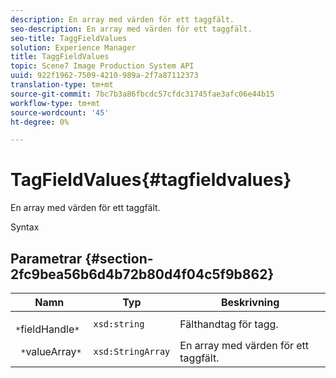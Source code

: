 ```yaml
---
description: En array med värden för ett taggfält.
seo-description: En array med värden för ett taggfält.
seo-title: TaggFieldValues
solution: Experience Manager
title: TaggFieldValues
topic: Scene7 Image Production System API
uuid: 922f1962-7509-4210-989a-2f7a87112373
translation-type: tm+mt
source-git-commit: 7bc7b3a86fbcdc57cfdc31745fae3afc06e44b15
workflow-type: tm+mt
source-wordcount: '45'
ht-degree: 0%

---
```



# TagFieldValues{#tagfieldvalues}

En array med värden för ett taggfält.

Syntax

## Parametrar {#section-2fc9bea56b6d4b72b80d4f04c5f9b862}

| Namn | Typ | Beskrivning |
|---|---|---|
| ` *`fieldHandle`*` | `xsd:string` | Fälthandtag för tagg. |
| ` *`valueArray`*` | `xsd:StringArray` | En array med värden för ett taggfält. |

